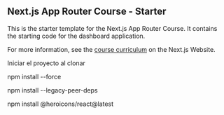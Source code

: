 ## Next.js App Router Course - Starter

This is the starter template for the Next.js App Router Course. It contains the starting code for the dashboard application.

For more information, see the [course curriculum](https://nextjs.org/learn) on the Next.js Website.

Iniciar el proyecto al clonar

npm install --force

npm install --legacy-peer-deps

npm install @heroicons/react@latest
